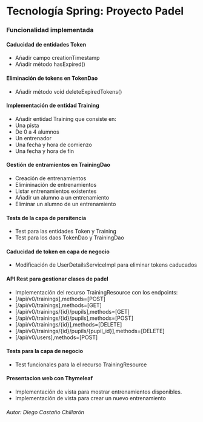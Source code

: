 # Tecnología Spring: Proyecto Padel

### Funcionalidad implementada

#### Caducidad de entidades Token
* Añadir campo creationTimestamp
* Añadir método hasExpired()

#### Eliminación de tokens en TokenDao
* Añadir método void deleteExpiredTokens()

#### Implementación de entidad Training
* Añadir entidad Training que consiste en:
 * Una pista
 * De 0 a 4 alumnos
 * Un entrenador
 * Una fecha y hora de comienzo
 * Una fecha y hora de fin

#### Gestión de entramientos en TrainingDao
* Creación de entrenamientos
* Elimininación de entrenamientos
* Listar entrenamientos existentes
* Añadir un alumno a un entrenamiento
* Eliminar un alumno de un entrenamiento

#### Tests de la capa de persitencia
* Test para las entidades Token y Training
* Test para los daos TokenDao y TrainingDao

####  Caducidad de token en capa de negocio
* Modificación de UserDetailsServiceImpl para eliminar tokens caducados

#### API Rest para gestionar clases de padel
* Implementación del recurso TrainingResource con los endpoints:
 * [/api/v0/trainings],methods=[POST]
 * [/api/v0/trainings],methods=[GET]
 * [/api/v0/trainings/{id}/pupils],methods=[GET]
 * [/api/v0/trainings/{id}/pupils],methods=[POST]
 * [/api/v0/trainings/{id}],methods=[DELETE]
 * [/api/v0/trainings/{id}/pupils/{pupil_id}],methods=[DELETE]
 * [/api/v0/users],methods=[POST]

#### Tests para la capa de negocio
* Test funcionales para la el recurso TrainingResource


#### Presentacion web con Thymeleaf
* Implementación de vista para mostrar entrenamientos disponibles.
* Implementación de vista para crear un nuevo entrenamiento

###### Autor: Diego Castaño Chillarón
